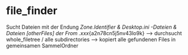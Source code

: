 # file_finder
Sucht Dateien mit der Endung _Zone.Identifier & Desktop.ini -Dateien & Dateien [otherFiles] der From .xxx_{a2n78cn5j5nv43lo9k}
 -->  durchsucht whole_filetree / alle subdirectories 
 -->  kopiert alle gefundenen Files in gemeinsamen SammelOrdner 
